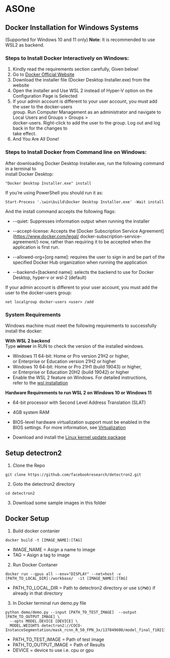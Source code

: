 # ASOne

## Docker Installation for Windows Systems
(Supported for Windows 10 and 11 only)
**Note**: It is recommended to use WSL2 as backend. <br/>

### Steps to Install Docker Interactively on Windows:

1. Kindly read the requirements section carefully, Given below!
2. Go to [Docker Official Website](https://docs.docker.com/desktop/install/windows-install/)
3. Download the installer file (Docker Desktop Installer.exe) from the website
4. Open the installer and Use WSL 2 instead of Hyper-V option on the Configuration Page is Selected
5. If your admin account is different to your user account, you must add the user to the docker-users<br/>
   group. Run Computer Management as an administrator and navigate to Local Users and Groups > Groups ><br/> docker-users. Right-click to add the user to the group. Log out and log back in for the changes to<br/>
   take effect.
6. And You Are All Done!
### Steps to Install Docker from Command line on Windows:

After downloading Docker Desktop Installer.exe, run the following command in a terminal to <br/> 
install Docker Desktop:
```
"Docker Desktop Installer.exe" install
```
If you’re using PowerShell you should run it as:
```
Start-Process '.\win\build\Docker Desktop Installer.exe' -Wait install
```
And the install command accepts the following flags:

-  --quiet: Suppresses information output when running the installer
-  --accept-license: Accepts the [Docker Subscription Service Agreement](https://www.docker.com/legal/    docker-subscription-service-agreement/) now, rather than requiring it to be accepted when the application is first run.

-  --allowed-org=[org name]: requires the user to sign in and be part of the specified Docker Hub organization when running the application

- --backend=[backend name]: selects the backend to use for Docker Desktop, hyper-v or wsl-2 (default)

If your admin account is different to your user account, you must add the user to the docker-users group:
```
net localgroup docker-users <user> /add
```







### System Requirements
Windows machine must meet the following requirements to successfully install the docker:

**With WSL 2 backend** <br/>
Type **winver** in RUN to check the version of the installed windows.

- Windows 11 64-bit: Home or Pro version 21H2 or higher,\
  or Enterprise or Education version 21H2 or     higher
- Windows 10 64-bit: Home or Pro 21H1 (build 19043) or higher,\
  or Enterprise or Education 20H2 (build 19042) or higher
- Enable the WSL 2 feature on Windows. For detailed instructions,\
  refer to the [wsl installation](https://docs.microsoft.com/en-us/windows/wsl/install)

 **Hardware Requirements to run WSL 2 on Windows 10 or Windows 11** <br/>  

- 64-bit processor with Second Level Address Translation (SLAT)

- 4GB system RAM

- BIOS-level hardware virtualization support must be enabled in the \
  BIOS settings. For more information, see [Virtualization](https://docs.docker.com/desktop/troubleshoot/topics/)

- Download and install the [Linux kernel update package](https://docs.microsoft.com/en-us/windows/wsl/install-manual#step-4---download-the-linux-kernel-update-package)








## Setup detectron2
1. Clone the Repo
```
git clone https://github.com/facebookresearch/detectron2.git
```
2. Goto the detectron2 directory
```
cd detectron2
```
3. Download some sample images in this folder

## Docker Setup

1. Build docker contanier
```
docker build -t [IMAGE_NAME]:[TAG]
```

- IMAGE_NAME = Asign a name to image
- TAG = Asign a tag to image

2. Run Docker Contaner

```
docker run --gpus all --env="DISPLAY" --net=host -v [PATH_TO_LOCAL_DIR]:/workbase/  -it [IMAGE_NAME]:[TAG]
```
- PATH_TO_LOCAL_DIR = Path to detectron2 directory or use `${PWD}` if already in that directory

3. In Docker terminal run demo.py file

```
python demo/demo.py --input [PATH_TO_TEST_IMAGE]  --output [PATH_TO_OUTPUT_IMAGE] \
  --opts MODEL.DEVICE [DEVICE] \ 
  MODEL.WEIGHTS detectron2://COCO-InstanceSegmentation/mask_rcnn_R_50_FPN_3x/137849600/model_final_f10217.pkl
```

- PATH_TO_TEST_IMAGE = Path of test image
- PATH_TO_OUTPUT_IMAGE = Path of Results
- DEVICE = device to use i.e. cpu or gpu
